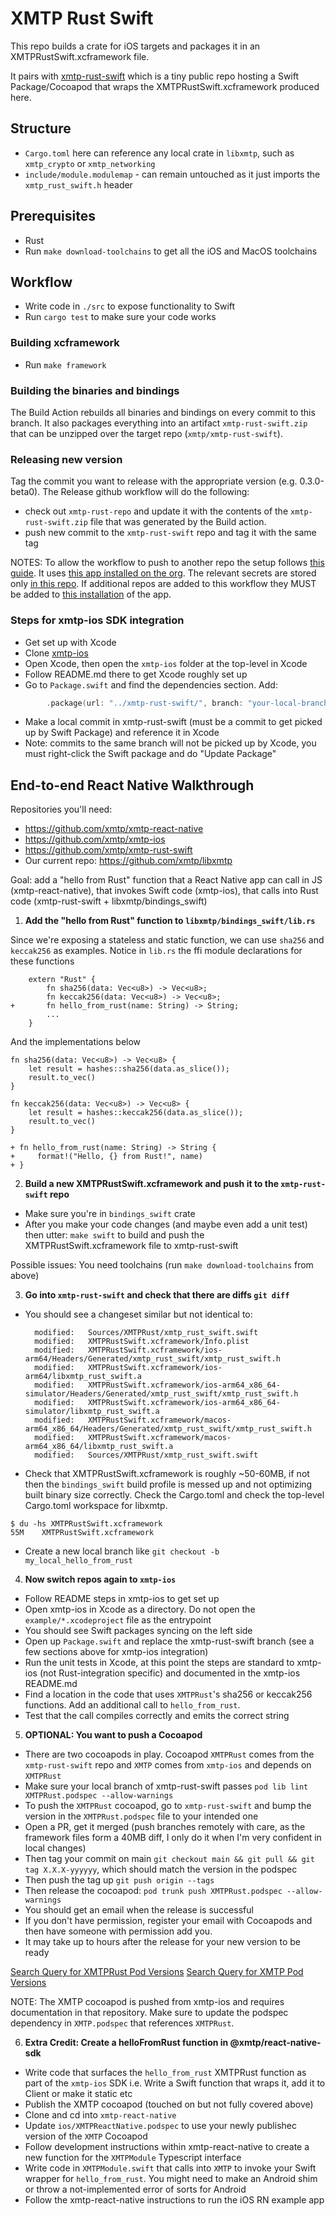 # XMTP Rust Swift

This repo builds a crate for iOS targets and packages it in an XMTPRustSwift.xcframework file.

It pairs with [xmtp-rust-swift](https://github.com/xmtp/xmtp-rust-swift) which is a tiny public repo hosting a Swift Package/Cocoapod that wraps the XMTPRustSwift.xcframework produced here.

## Structure

- `Cargo.toml` here can reference any local crate in `libxmtp`, such as `xmtp_crypto` or `xmtp_networking`
- `include/module.modulemap` - can remain untouched as it just imports the `xmtp_rust_swift.h` header

## Prerequisites

- Rust
- Run `make download-toolchains` to get all the iOS and MacOS toolchains

## Workflow

- Write code in `./src` to expose functionality to Swift
- Run `cargo test` to make sure your code works

### Building xcframework

- Run `make framework`

### Building the binaries and bindings

The Build Action rebuilds all binaries and bindings on every commit to this branch. It also packages everything into an artifact `xmtp-rust-swift.zip` that can be unzipped over the target repo (`xmtp/xmtp-rust-swift`).

### Releasing new version

Tag the commit you want to release with the appropriate version (e.g. 0.3.0-beta0).
The Release github workflow will do the following:

- check out `xmtp-rust-repo` and update it with the contents of the `xmtp-rust-swift.zip` file that was generated by the Build action.
- push new commit to the `xmtp-rust-swift` repo and tag it with the same tag

NOTES: To allow the workflow to push to another repo the setup follows [this guide](https://docs.github.com/en/apps/creating-github-apps/authenticating-with-a-github-app/making-authenticated-api-requests-with-a-github-app-in-a-github-actions-workflow#authenticating-with-a-github-app). It uses [this app installed on the org](https://github.com/organizations/xmtp/settings/apps/libxmtp-release). The relevant secrets are stored only [in this repo](https://github.com/xmtp/libxmtp/settings/secrets/actions). If additional repos are added to this workflow they MUST be added to [this installation](https://github.com/organizations/xmtp/settings/installations/39118494) of the app.

### Steps for xmtp-ios SDK integration

- Get set up with Xcode
- Clone [xmtp-ios](https://github.com/xmtp/xmtp-ios)
- Open Xcode, then open the `xmtp-ios` folder at the top-level in Xcode
- Follow README.md there to get Xcode roughly set up
- Go to `Package.swift` and find the dependencies section. Add:

```swift
        .package(url: "../xmtp-rust-swift/", branch: "your-local-branch")
```

- Make a local commit in xmtp-rust-swift (must be a commit to get picked up by Swift Package) and reference it in Xcode
- Note: commits to the same branch will not be picked up by Xcode, you must right-click the Swift package and do "Update Package"

## End-to-end React Native Walkthrough

Repositories you'll need:
- https://github.com/xmtp/xmtp-react-native
- https://github.com/xmtp/xmtp-ios
- https://github.com/xmtp/xmtp-rust-swift
- Our current repo: https://github.com/xmtp/libxmtp

Goal: add a "hello from Rust" function that a React Native app can call in JS (xmtp-react-native), that invokes Swift code (xmtp-ios), that calls into Rust code (xmtp-rust-swift + libxmtp/bindings_swift)

1. **Add the "hello from Rust" function to `libxmtp/bindings_swift/lib.rs`**

Since we're exposing a stateless and static function, we can use `sha256` and `keccak256` as examples. Notice in `lib.rs` the ffi module declarations for these functions
```
    extern "Rust" {
        fn sha256(data: Vec<u8>) -> Vec<u8>;
        fn keccak256(data: Vec<u8>) -> Vec<u8>;
+       fn hello_from_rust(name: String) -> String;
        ...
    }
```

And the implementations below
```
fn sha256(data: Vec<u8>) -> Vec<u8> {
    let result = hashes::sha256(data.as_slice());
    result.to_vec()
}

fn keccak256(data: Vec<u8>) -> Vec<u8> {
    let result = hashes::keccak256(data.as_slice());
    result.to_vec()
}

+ fn hello_from_rust(name: String) -> String {
+     format!("Hello, {} from Rust!", name)
+ }
```

2. **Build a new XMTPRustSwift.xcframework and push it to the `xmtp-rust-swift` repo**
- Make sure you're in `bindings_swift` crate
- After you make your code changes (and maybe even add a unit test) then utter: `make swift` to build and push the XMTPRustSwift.xcframework file to xmtp-rust-swift

Possible issues: You need toolchains (run `make download-toolchains` from above)

3. **Go into `xmtp-rust-swift` and check that there are diffs `git diff`**
- You should see a changeset similar but not identical to:
  ```
    modified:   Sources/XMTPRust/xmtp_rust_swift.swift
    modified:   XMTPRustSwift.xcframework/Info.plist
    modified:   XMTPRustSwift.xcframework/ios-arm64/Headers/Generated/xmtp_rust_swift/xmtp_rust_swift.h
    modified:   XMTPRustSwift.xcframework/ios-arm64/libxmtp_rust_swift.a
    modified:   XMTPRustSwift.xcframework/ios-arm64_x86_64-simulator/Headers/Generated/xmtp_rust_swift/xmtp_rust_swift.h
    modified:   XMTPRustSwift.xcframework/ios-arm64_x86_64-simulator/libxmtp_rust_swift.a
    modified:   XMTPRustSwift.xcframework/macos-arm64_x86_64/Headers/Generated/xmtp_rust_swift/xmtp_rust_swift.h
    modified:   XMTPRustSwift.xcframework/macos-arm64_x86_64/libxmtp_rust_swift.a
    modified:   Sources/XMTPRust/xmtp_rust_swift.swift
  ```
- Check that XMTPRustSwift.xcframework is roughly ~50-60MB, if not then the `bindings_swift` build profile is messed up and not optimizing built binary size correctly. Check the Cargo.toml and check the top-level Cargo.toml workspace for libxmtp.
```
$ du -hs XMTPRustSwift.xcframework
55M    XMTPRustSwift.xcframework
```
- Create a new local branch like `git checkout -b my_local_hello_from_rust`

4. **Now switch repos again to `xmtp-ios`**
- Follow README steps in xmtp-ios to get set up
- Open xmtp-ios in Xcode as a directory. Do not open the `example/*.xcodeproject` file as the entrypoint
- You should see Swift packages syncing on the left side
- Open up `Package.swift` and replace the xmtp-rust-swift branch (see a few sections above for xmtp-ios integration)
- Run the unit tests in Xcode, at this point the steps are standard to xmtp-ios (not Rust-integration specific) and documented in the xmtp-ios README.md
- Find a location in the code that uses `XMTPRust`'s sha256 or keccak256 functions. Add an additional call to `hello_from_rust`.
- Test that the call compiles correctly and emits the correct string

5. **OPTIONAL: You want to push a Cocoapod**
- There are two cocoapods in play. Cocoapod `XMTPRust` comes from the `xmtp-rust-swift` repo and `XMTP` comes from `xmtp-ios` and depends on `XMTPRust`
- Make sure your local branch of xmtp-rust-swift passes `pod lib lint XMTPRust.podspec --allow-warnings`
- To push the `XMTPRust` cocoapod, go to `xmtp-rust-swift` and bump the version in the `XMTPRust.podspec` file to your intended one
- Open a PR, get it merged (push branches remotely with care, as the framework files form a 40MB diff, I only do it when I'm very confident in local changes)
- Then tag your commit on main `git checkout main && git pull && git tag X.X.X-yyyyyy`, which should match the version in the podspec
- Then push the tag up `git push origin --tags`
- Then release the cocoapod: `pod trunk push XMTPRust.podspec --allow-warnings`
- You should get an email when the release is successful
- If you don't have permission, register your email with Cocoapods and then have someone with permission add you.
- It may take up to hours after the release for your new version to be ready

[Search Query for XMTPRust Pod Versions](https://github.com/search?q=repo%3ACocoaPods%2FSpecs+XMTPRust&type=commits)
[Search Query for XMTP Pod Versions](https://github.com/search?q=repo%3ACocoaPods%2FSpecs+XMTP&type=commits)

NOTE: The XMTP cocoapod is pushed from xmtp-ios and requires documentation in that repository. Make sure to update the podspec dependency in `XMTP.podspec` that references `XMTPRust`.

6. **Extra Credit: Create a helloFromRust function in @xmtp/react-native-sdk**
- Write code that surfaces the `hello_from_rust` XMTPRust function as part of the `xmtp-ios` SDK i.e. Write a Swift function that wraps it, add it to Client or make it static etc
- Publish the XMTP cocoapod (touched on but not fully covered above)
- Clone and cd into `xmtp-react-native`
- Update `ios/XMTPReactNative.podspec` to use your newly publishec version of the `XMTP` Cocoapod
- Follow development instructions within xmtp-react-native to create a new function for the `XMTPModule` Typescript interface
- Write code in `XMTPModule.swift` that calls into `XMTP` to invoke your Swift wrapper for `hello_from_rust`. You might need to make an Android shim or throw a not-implemented error of sorts for Android
- Follow the xmtp-react-native instructions to run the iOS RN example app
